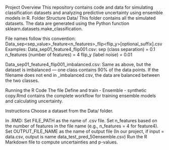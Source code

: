 Project Overview
This repository contains code and data for simulating classification datasets and analyzing predictive uncertainty using ensemble models in R.
Folder Structure
Data/
This folder contains all the simulated datasets. The data are generated using the Python function sklearn.datasets.make_classification.

File names follow this convention: Data_sep<sep_value>_feature<n_features>_flip<flip_y>[optional_suffix].csv
Examples:
Data_sep01_feature4_flip001.csv:
sep (class separation) = 0.1
n_features (number of features) = 4
flip_y (label noise) = 0.01

Data_sep01_feature4_flip001_imbalanced.csv:
Same as above, but the dataset is imbalanced — one class contains 90% of the data points.
If the filename does not end in _imbalanced.csv, the data are balanced between the two classes.

Running the R Code
The file Define and train - Ensemble - synthetic copy.Rmd contains the complete workflow for training ensemble models and calculating uncertainty.

Instructions
Choose a dataset from the Data/ folder.

In .RMD:
  Set FILE_PATH as the name of .csv file.
  Set n_features based on the number of features in the file name (e.g., n_features = 4 for feature4).
  Set OUTPUT_FILE_NAME as the name of output file (In our project, if input = data.csv, output is name data_test_pred_50ensemble.csv)
Run the R Markdown file to compute uncertainties and p-values.
